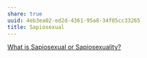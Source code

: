 ```yaml
---
share: true
uuid: 4eb3ea02-ed2d-4361-95a8-34f05cc33265
title: Sapiosexual
---
```

[What is Sapiosexual or Sapiosexuality?](https://www.webmd.com/sex/sapiosexual-what-it-means)